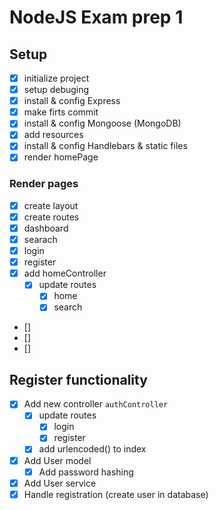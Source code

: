 # NodeJS Exam prep 1

## Setup

- [x] initialize project
- [x] setup debuging
- [x] install & config Express
- [x] make firts commit
- [x] install & config Mongoose (MongoDB)
- [x] add resources
- [x] install & config Handlebars & static files
- [x] render homePage

### Render pages

- [x] create layout
- [x] create routes
- [x] dashboard
- [x] searach
- [x] login
- [x] register
- [x] add homeController
  - [x] update routes
    - [x] home
    - [x] search
- []
- []
- []

## Register functionality

- [x] Add new controller `authController`
  - [x] update routes
    - [x] login
    - [x] register
  - [x] add urlencoded() to index
- [x] Add User model
  - [x] Add password hashing
- [x] Add User service
- [x] Handle registration (create user in database)
